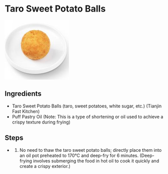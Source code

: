 # Taro Sweet Potato Balls

![Taro Sweet Potato Balls](../../images/%E9%A6%99%E8%8A%8B%E5%9C%B0%E7%93%9C%E4%B8%B8.png)

## Ingredients

- Taro Sweet Potato Balls (taro, sweet potatoes, white sugar, etc.) (Tianjin Fast Kitchen)
- Puff Pastry Oil (Note: This is a type of shortening or oil used to achieve a crispy texture during frying)

## Steps

- 1. No need to thaw the taro sweet potato balls; directly place them into an oil pot preheated to 170℃ and deep-fry for 6 minutes. (Deep-frying involves submerging the food in hot oil to cook it quickly and create a crispy exterior.)